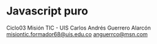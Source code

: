 # Javascript puro
Ciclo03 Misión TIC - UIS
Carlos Andrés Guerrero Alarcón
misiontic.formador68@uis.edu.co
anguerrco@msn.com